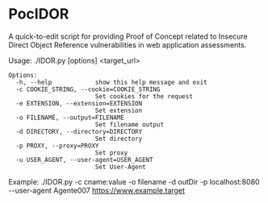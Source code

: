 # PocIDOR
A quick-to-edit script for providing Proof of Concept related to Insecure Direct Object Reference vulnerabilities in web application assessments.


Usage: ./IDOR.py [options] <target_url>

    Options:
      -h, --help            show this help message and exit
      -c COOKIE_STRING, --cookie=COOKIE_STRING
                            Set cookies for the request
      -e EXTENSION, --extension=EXTENSION
                            Set extension
      -o FILENAME, --output=FILENAME
                            Set filename output
      -d DIRECTORY, --directory=DIRECTORY
                            Set directory
      -p PROXY, --proxy=PROXY
                            Set proxy
      -u USER_AGENT, --user-agent=USER_AGENT
                            Set User-Agent


Example:
./IDOR.py -c cname:value -o filename -d outDir -p localhost:8080 --user-agent Agente007 https://www.example.target                                                                                          
